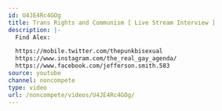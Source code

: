 ```yaml
---
id: U4JE4Rc4GOg
title: Trans Rights and Communism [ Live Stream Interview ]
description: |-
  Find Alex:

  https://mobile.twitter.com/thepunkbisexual
  https://www.instagram.com/the_real_gay_agenda/
  https://www.facebook.com/jefferson.smith.583
source: youtube
channel: noncompete
type: video
url: /noncompete/videos/U4JE4Rc4GOg/
---
```

